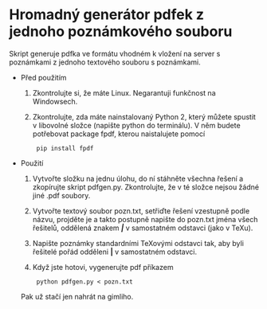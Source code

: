 # Hromadný generátor pdfek z jednoho poznámkového souboru

Skript generuje pdfka ve formátu vhodném k vložení na server s poznámkami z jednoho textového souboru s poznámkami.

- Před použitím
	1. Zkontrolujte si, že máte Linux. Negarantuji funkčnost na Windowsech.
	2. Zkontrolujte, zda máte nainstalovaný Python 2, který můžete spustit v libovolné složce (napište python do terminálu). V něm budete potřebovat package fpdf, kterou naistalujete pomocí
	
			pip install fpdf

- Použití
	1. Vytvořte složku na jednu úlohu, do ní stáhněte všechna řešení a zkopírujte skript pdfgen.py. Zkontrolujte, že v té složce nejsou žádné jiné .pdf soubory.
	2. Vytvořte textový soubor pozn.txt, setřiďte řešení vzestupně podle názvu, projděte je a takto postupně napište do pozn.txt jména všech řešitelů, oddělená znakem ***|*** v samostatném odstavci (jako v TeXu).
	3. Napište poznámky standardními TeXovými odstavci tak, aby byli řešitelé pořád odděleni **|** v samostatném odstavci.
	4. Když jste hotovi, vygenerujte pdf příkazem
	
			python pdfgen.py < pozn.txt
		
	Pak už stačí jen nahrát na gimliho.
